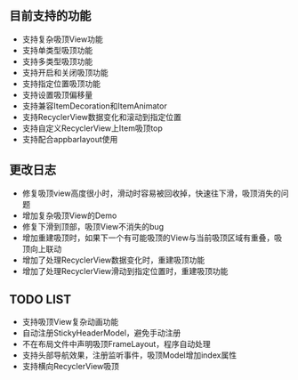 ## 目前支持的功能

- 支持复杂吸顶View功能
- 支持单类型吸顶功能
- 支持多类型吸顶功能
- 支持开启和关闭吸顶功能
- 支持指定位置吸顶功能
- 支持设置吸顶偏移量
- 支持兼容ItemDecoration和ItemAnimator
- 支持RecyclerView数据变化和滚动到指定位置
- 支持自定义RecyclerView上Item吸顶top
- 支持配合appbarlayout使用

## 更改日志

- 修复吸顶view高度很小时，滑动时容易被回收掉，快速往下滑，吸顶消失的问题
- 增加复杂吸顶View的Demo
- 修复下滑到顶部，吸顶View不消失的bug
- 增加重建吸顶时，如果下一个有可能吸顶的View与当前吸顶区域有重叠，吸顶向上联动
- 增加了处理RecyclerView数据变化时，重建吸顶功能
- 增加了处理RecyclerView滑动到指定位置时，重建吸顶功能

## TODO LIST

- 支持吸顶View复杂动画功能
- 自动注册StickyHeaderModel，避免手动注册
- 不在布局文件中声明吸顶FrameLayout，程序自动处理
- 支持头部导航效果，注册监听事件，吸顶Model增加index属性
- 支持横向RecyclerView吸顶
